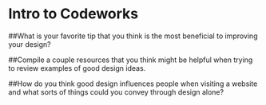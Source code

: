 # Intro to Codeworks
##What is your favorite tip that you think is the most beneficial to improving your design?

##Compile a couple resources that you think might be helpful when trying to review examples of good design ideas.

##How do you think good design influences people when visiting a website and what sorts of things could you convey through design alone?